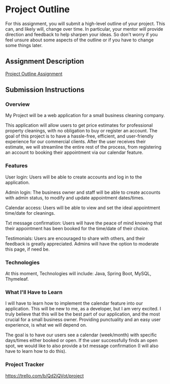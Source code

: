 # Project Outline
For this assignment, you will submit a high-level outline of your project. This can, and likely will, change over time. In particular, your mentor will provide direction and feedback to help sharpen your ideas. So don't worry if you feel unsure about some aspects of the outline or if you have to change some things later.

## Assignment Description
[Project Outline Assignment](https://education.launchcode.org/liftoff/modules/assignments/project-outline)

## Submission Instructions

### Overview
My Project will be a web application for a small business cleaning company.

This application will allow users to get price estimates for professional property cleanings, with no obligation to buy 
or register an account. The goal of this project is to have a hassle-free, efficient, and user-friendly experience for 
our commercial clients. After the user receives their estimate, we will streamline the entire rest of the process, from 
registering an account to booking their appointment via our calendar feature.

### Features
User login: Users will be able to create accounts and log in to the application.

Admin login: The business owner and staff will be able to create accounts with admin status, to modify and update 
appointment dates/times.

Calendar access: Users will be able to view and set the ideal appointment time/date for cleanings.

Txt message confirmation: Users will have the peace of mind knowing that their appointment has been booked for the 
time/date of their choice.

Testimonials: Users are encouraged to share with others, and their feedback is greatly appreciated. Admins will have the
option to moderate this page, if need be.

### Technologies
At this moment, Technologies will include: Java, Spring Boot, MySQL, Thymeleaf.

### What I'll Have to Learn
I will have to learn how to implement the calendar feature into our application. This will be new to me, as a developer,
but I am very excited. I truly believe that this will be the best part of our application, and the most crucial for a 
small business owner. Providing punctuality and an easy user experience, is what we will depend on.

The goal is to have our users see a calendar (week/month) with specific days/times either booked or open. If the user 
successfully finds an open spot, we would like to also provide a txt message confirmation (I will also have to learn how
to do this).
### Project Tracker
https://trello.com/b/Qd2jQVot/project
